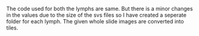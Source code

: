 The code used for both the lymphs are same. But there is a minor changes in the values due to the size of the svs files so I have created a seperate folder for each lymph. The given whole slide images are converted into tiles.
